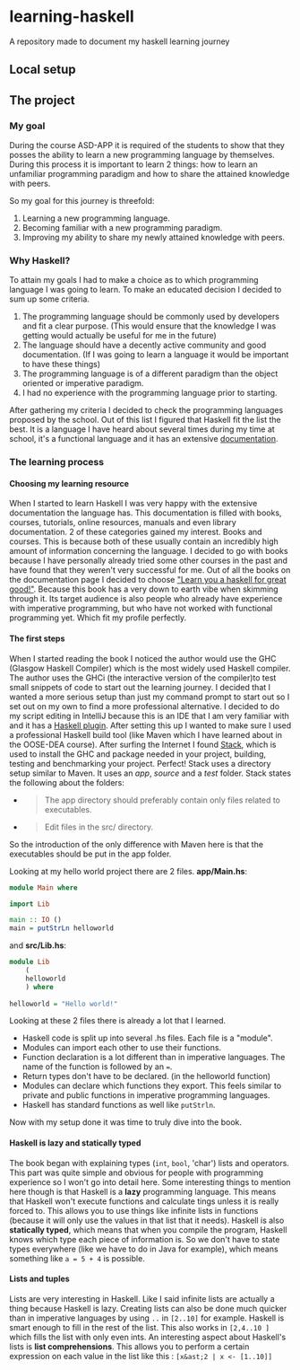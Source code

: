 # learning-haskell
A repository made to document my haskell learning journey

## Local setup

## The project
### My goal
During the course ASD-APP it is required of the students to show that they posses the ability to learn a new programming language by themselves. During this process it is important to learn 2 things: how to learn an unfamiliar programming paradigm and how to share the attained knowledge with peers. 

So my goal for this journey is threefold:
1. Learning a new programming language.
2. Becoming familiar with a new programming paradigm.
3. Improving my ability to share my newly attained knowledge with peers.

### Why Haskell?
To attain my goals I had to make a choice as to which programming language I was going to learn. To make an educated decision I decided to sum up some criteria.
1. The programming language should be commonly used by developers and fit a clear purpose. (This would ensure that the knowledge I was getting would actually be useful for me in the future)
2. The language should have a decently active community and good documentation. (If I was going to learn a language it would be important to have these things)
3. The programming language is of a different paradigm than the object oriented or imperative paradigm.
4. I had no experience with the programming language prior to starting.

After gathering my criteria I decided to check the programming languages proposed by the school. Out of this list I figured that Haskell fit the list the best. It is a language I have heard about several times during my time at school, it's a functional language and it has an extensive [documentation](https://www.haskell.org/documentation/).

### The learning process
#### Choosing my learning resource
When I started to learn Haskell I was very happy with the extensive documentation the language has. This documentation is filled with books, courses, tutorials, online resources, manuals and even library documentation. 2 of these categories gained my interest. Books and courses. This is because both of these usually contain an incredibly high amount of information concerning the language. I decided to go with books because I have personally already tried some other courses in the past and have found that they weren't very successful for me. 
Out of all the books on the documentation page I decided to choose ["Learn you a haskell for great good!"](http://learnyouahaskell.com/). Because this book has a very down to earth vibe when skimming through it. Its target audience is also people who already have experience with imperative programming, but who have not worked with functional programming yet. Which fit my profile perfectly. 

#### The first steps
When I started reading the book I noticed the author would use the GHC (Glasgow Haskell Compiler) which is the most widely used Haskell compiler. The author uses the GHCi (the interactive version of the compiler)to test small snippets of code to start out the learning journey. I decided that I wanted a more serious setup than just my command prompt to start out so I set out on my own to find a more professional alternative. I decided to do my script editing in IntelliJ because this is an IDE that I am very familiar with and it has a [Haskell plugin](https://plugins.jetbrains.com/plugin/8258-intellij-haskell). 
After setting this up I wanted to make sure I used a professional Haskell build tool (like Maven which I have learned about in the OOSE-DEA course). After surfing the Internet I found [Stack](https://docs.haskellstack.org/en/stable/README/), which is used to install the GHC and package needed in your project, building, testing and benchmarking your project. Perfect!
Stack uses a directory setup similar to Maven. It uses an *app*, *source* and a *test* folder. Stack states the following about the folders:
- > The app directory should preferably contain only files related to executables. 
- > Edit files in the src/ directory. 

So the introduction of the only difference with Maven here is that the executables should be put in the app folder.

Looking at my hello world project there are 2 files. **app/Main.hs**:
```Haskell
module Main where

import Lib

main :: IO ()
main = putStrLn helloworld
```
and **src/Lib.hs**:
```Haskell
module Lib
    (
    helloworld
    ) where
    
helloworld = "Hello world!"
```
Looking at these 2 files there is already a lot that I learned.
- Haskell code is split up into several .hs files. Each file is a "module". 
- Modules can import each other to use their functions.
- Function declaration is a lot different than in imperative languages. The name of the function is followed by an `=`.
- Return types don't have to be declared. (in the helloworld function)
- Modules can declare which functions they export. This feels similar to private and public functions in imperative programming languages.
- Haskell has standard functions as well like `putStrln`.

Now with my setup done it was time to truly dive into the book.

#### Haskell is lazy and statically typed
The book began with explaining types (`int`, `bool`, 'char') lists and operators. This part was quite simple and obvious for people with programming experience so I won't go into detail here.
Some interesting things to mention here though is that Haskell is a **lazy** programming language. This means that Haskell won't execute functions and calculate tings unless it is really forced to. This allows you to use things like infinite lists in functions (because it will only use the values in that list that it needs). Haskell is also **statically typed**, which means that when you compile the program, Haskell knows which type each piece of information is. So we don't have to state types everywhere (like we have to do in Java for example), which means something like `a = 5 + 4` is possible.

#### Lists and tuples
Lists are very interesting in Haskell. Like I said infinite lists are actually a thing because Haskell is lazy. Creating lists can also be done much quicker than in imperative languages by using `..` in `[2..10]` for example. Haskell is smart enough to fill in the rest of the list. This also works in `[2,4..10 ]` which fills the list with only even ints.
An interesting aspect about Haskell's lists is **list comprehensions**. This allows you to perform a certain expression on each value in the list like this : `[x&ast;2 | x <- [1..10]]`




